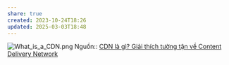 ```yaml
---
share: true
created: 2023-10-24T18:26
updated: 2025-03-03T18:48
---
```

![What\_is\_a\_CDN.png](https://cdn.shopify.com/s/files/1/0070/7032/files/What_is_a_CDN.png?v=1677446022)
Nguồn:: [CDN là gì? Giải thích tường tận về Content Delivery Network](https://www.hostinger.vn/huong-dan/cdn-la-gi)